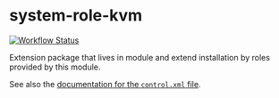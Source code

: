 system-role-kvm
==============================

[![Workflow Status](https://github.com/yast/system-role-kvm/workflows/CI/badge.svg?branch=master)](
https://github.com/yast/system-role-kvm/actions?query=branch%3Amaster)

Extension package that lives in module and extend installation by roles provided by this module.

See also the [documentation for the `control.xml` file][1].

[1]: https://github.com/yast/yast-installation/blob/master/doc/control-file.md
